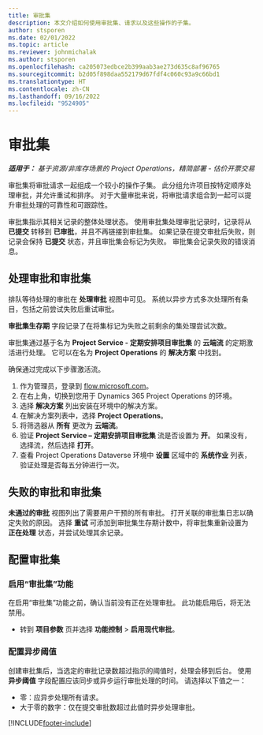 ```yaml
---
title: 审批集
description: 本文介绍如何使用审批集、请求以及这些操作的子集。
author: stsporen
ms.date: 02/01/2022
ms.topic: article
ms.reviewer: johnmichalak
ms.author: stsporen
ms.openlocfilehash: ca205073edbce2b399aab3ae273d635c8af96765
ms.sourcegitcommit: b2d05f898daa552179d67fdf4c060c93a9c66bd1
ms.translationtype: HT
ms.contentlocale: zh-CN
ms.lasthandoff: 09/16/2022
ms.locfileid: "9524905"
---
```

# <a name="approval-sets"></a>审批集

_**适用于：** 基于资源/非库存场景的 Project Operations，精简部署 - 估价开票交易_

审批集将审批请求一起组成一个较小的操作子集。 此分组允许项目按特定顺序处理审批，并允许重试和排序。 对于大量审批来说，将审批请求组合到一起可以提升审批处理的可靠性和可跟踪性。

审批集指示其相关记录的整体处理状态。 使用审批集处理审批记录时，记录将从 **已提交** 转移到 **已审批**，并且不再链接到审批集。 如果记录在提交审批后失败，则记录会保持 **已提交** 状态，并且审批集会标记为失败。 审批集会记录失败的错误消息。

## <a name="processing-approvals-and-approval-sets"></a>处理审批和审批集
排队等待处理的审批在 **处理审批** 视图中可见。 系统以异步方式多次处理所有条目，包括之前尝试失败后重试审批。

**审批集生存期** 字段记录了在将集标记为失败之前剩余的集处理尝试次数。

审批集通过基于名为 **Project Service - 定期安排项目审批集** 的 **云端流** 的定期激活进行处理。 它可以在名为 **Project Operations** 的 **解决方案** 中找到。 

确保通过完成以下步骤激活流。

1. 作为管理员，登录到 [flow.microsoft.com](https://powerautomate.microsoft.com)。
2. 在右上角，切换到您用于 Dynamics 365 Project Operations 的环境。
3. 选择 **解决方案** 列出安装在环境中的解决方案。
4. 在解决方案列表中，选择 **Project Operations**。
5. 将筛选器从 **所有** 更改为 **云端流**。
6. 验证 **Project Service – 定期安排项目审批集** 流是否设置为 **开**。 如果没有，选择流，然后选择 **打开**。
7. 查看 Project Operations Dataverse 环境中 **设置** 区域中的 **系统作业** 列表，验证处理是否每五分钟进行一次。

## <a name="failed-approvals-and-approval-sets"></a>失败的审批和审批集
**未通过的审批** 视图列出了需要用户干预的所有审批。 打开关联的审批集日志以确定失败的原因。
选择 **重试** 可添加到审批集生存期计数中，将审批集重新设置为 **正在处理** 状态，并尝试处理其余记录。

## <a name="configure-approval-sets"></a>配置审批集

### <a name="enable-the-approval-sets-feature"></a>启用“审批集”功能
在启用“审批集”功能之前，确认当前没有正在处理审批。 此功能启用后，将无法禁用。

- 转到 **项目参数** 页并选择 **功能控制** > **启用现代审批**。

### <a name="configuring-the-asynchronous-threshold"></a>配置异步阈值 
创建审批集后，当选定的审批记录数超过指示的阈值时，处理会移到后台。 使用 **异步阈值** 字段配置应该同步或异步运行审批处理的时间。 请选择以下值之一：

  - 零：应异步处理所有请求。 
  - 大于零的数字：仅在提交审批数超过此值时异步处理审批。

[!INCLUDE[footer-include](../includes/footer-banner.md)]
